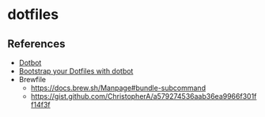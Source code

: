 # dotfiles
## References
- [Dotbot](https://github.com/anishathalye/dotbot)
- [Bootstrap your Dotfiles with dotbot](https://www.elliotdenolf.com/posts/bootstrap-your-dotfiles-with-dotbot)
- Brewfile
  - https://docs.brew.sh/Manpage#bundle-subcommand
  - https://gist.github.com/ChristopherA/a579274536aab36ea9966f301ff14f3f
